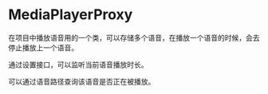 MediaPlayerProxy
================

在项目中播放语音用的一个类，可以存储多个语音，在播放一个语音的时候，会去停止播放上一个语音。

通过设置接口，可以监听当前语音播放时长。

可以通过语音路径查询该语音是否正在被播放。
